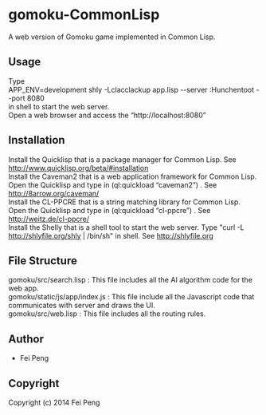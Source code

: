 # gomoku-CommonLisp
A web version of Gomoku game implemented in Common Lisp.

## Usage
Type   
APP_ENV=development shly -Lclacclackup app.lisp --server :Hunchentoot --port 8080  
in shell to start the web server.  
Open a web browser and access the “http://localhost:8080”   


## Installation
Install the Quicklisp that is a package manager for Common Lisp. See http://www.quicklisp.org/beta/#installation  
Install the Caveman2 that is a web application framework for Common Lisp. Open the Quicklisp and type in (ql:quickload “caveman2”)  . See http://8arrow.org/caveman/  
Install the CL-PPCRE that is a string matching library for Common Lisp. Open the Quicklisp and type in (ql:quickload “cl-ppcre”)  . See http://weitz.de/cl-ppcre/  
Install the Shelly that is a shell tool to start the web server. Type "curl -L http://shlyfile.org/shly | /bin/sh" in shell. See http://shlyfile.org  

## File Structure
gomoku/src/search.lisp : This file includes all the AI algorithm code for the web app.  
gomoku/static/js/app/index.js : This file include all the Javascript code that communicates with server and draws the UI.  
gomoku/src/web.lisp : This file includes all the routing rules.  

## Author

* Fei Peng

## Copyright

Copyright (c) 2014 Fei Peng